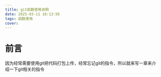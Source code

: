 ```yaml
---
title: git函数使用说明
date: 2025-03-11 18:13:56
tags: 函数使用
cover: 
---
```


# 前言
因为经常需要使用git把代码打包上传，经常忘记git的指令，所以就来写一章来介绍一下git相关的指令
